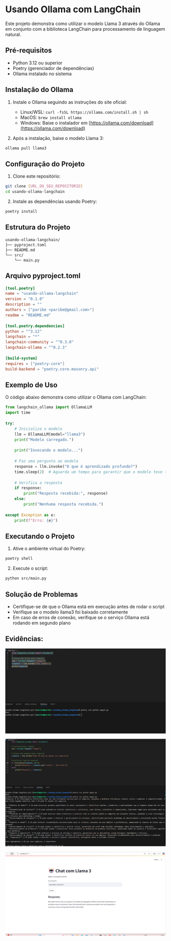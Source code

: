 # Usando Ollama com LangChain

Este projeto demonstra como utilizar o modelo Llama 3 através do Ollama em conjunto com a biblioteca LangChain para processamento de linguagem natural.

## Pré-requisitos

- Python 3.12 ou superior
- Poetry (gerenciador de dependências)
- Ollama instalado no sistema

## Instalação do Ollama

1. Instale o Ollama seguindo as instruções do site oficial:
   - Linux/WSL: `curl -fsSL https://ollama.com/install.sh | sh`
   - MacOS: `brew install ollama`
   - Windows: Baixe o instalador em [https://ollama.com/download](https://ollama.com/download)

2. Após a instalação, baixe o modelo Llama 3:
```bash
ollama pull llama3
```

## Configuração do Projeto

1. Clone este repositório:
```bash
git clone [URL_DO_SEU_REPOSITORIO]
cd usando-ollama-langchain
```

2. Instale as dependências usando Poetry:
```bash
poetry install
```

## Estrutura do Projeto

```
usando-ollama-langchain/
├── pyproject.toml
├── README.md
└── src/
    └── main.py
```

## Arquivo pyproject.toml

```toml
[tool.poetry]
name = "usando-ollama-langchain"
version = "0.1.0"
description = ""
authors = ["paribe <paribe@gmail.com>"]
readme = "README.md"

[tool.poetry.dependencies]
python = "^3.12"
langchain = "*"
langchain-community = "^0.3.0"
langchain-ollama = "^0.2.3"

[build-system]
requires = ["poetry-core"]
build-backend = "poetry.core.masonry.api"
```

## Exemplo de Uso

O código abaixo demonstra como utilizar o Ollama com LangChain:

```python
from langchain_ollama import OllamaLLM
import time

try:
    # Inicializa o modelo
    llm = OllamaLLM(model="llama3")
    print("Modelo carregado.")
    
    print("Invocando o modelo...")
    
    # Faz uma pergunta ao modelo
    response = llm.invoke("O que é aprendizado profundo?")
    time.sleep(2)  # Aguarda um tempo para garantir que o modelo teve tempo de responder
    
    # Verifica a resposta
    if response:
        print("Resposta recebida:", response)
    else:
        print("Nenhuma resposta recebida.")
        
except Exception as e:
    print(f"Erro: {e}")
```

## Executando o Projeto

1. Ative o ambiente virtual do Poetry:
```bash
poetry shell
```

2. Execute o script:
```bash
python src/main.py
```

## Solução de Problemas

- Certifique-se de que o Ollama está em execução antes de rodar o script
- Verifique se o modelo llama3 foi baixado corretamente
- Em caso de erros de conexão, verifique se o serviço Ollama está rodando em segundo plano

## Evidências:

![alt text](image.png)

![alt text](image-1.png)

![alt text](image-2.png)
